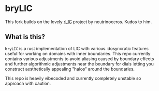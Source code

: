 # bryLIC

This fork builds on the lovely [rLIC](https://github.com/neutrinoceros/rlic) project by neutrinoceros. 
Kudos to him.

## What is this?

`bryLIC` is a rust implementation of LIC with various idosyncratic features
useful for working on domains with inner boundaries. This repo currently
contains various adjustments to avoid aliasing caused by boundary effects and
further algorithmic adjustments near the boundary for dials letting you construct 
aesthetically appealing "halos" around the boundaries. 

This repo is heavily vibecoded and currently completely unstable so approach with caution.
